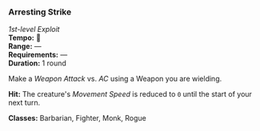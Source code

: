 ### Arresting Strike
*1st-level Exploit*  
**Tempo:** 🔺  
**Range:** —  
**Requirements:** —  
**Duration:** 1 round  

Make a *Weapon Attack* vs. *AC* using a Weapon you are wielding.

**Hit:** The creature's *Movement Speed* is reduced to `0` until the start of your next turn.

**Classes:** Barbarian, Fighter, Monk, Rogue
